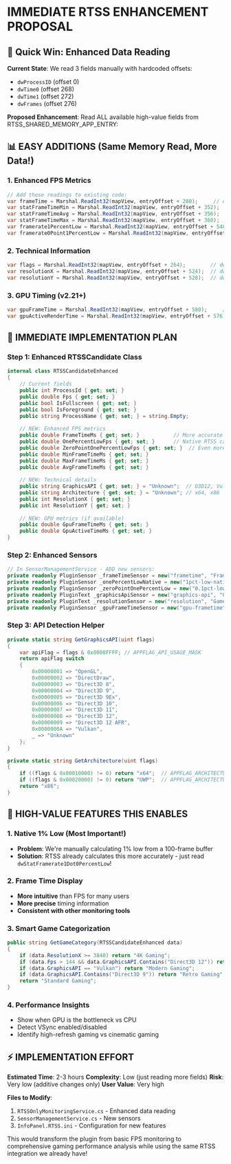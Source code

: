 # IMMEDIATE RTSS ENHANCEMENT PROPOSAL

## 🎯 Quick Win: Enhanced Data Reading

**Current State**: We read 3 fields manually with hardcoded offsets:
- `dwProcessID` (offset 0)
- `dwTime0` (offset 268) 
- `dwTime1` (offset 272)
- `dwFrames` (offset 276)

**Proposed Enhancement**: Read ALL available high-value fields from RTSS_SHARED_MEMORY_APP_ENTRY:

## 📊 EASY ADDITIONS (Same Memory Read, More Data!)

### 1. Enhanced FPS Metrics
```csharp
// Add these readings to existing code:
var frameTime = Marshal.ReadInt32(mapView, entryOffset + 280);     // dwFrameTime (microseconds)
var statFrameTimeMin = Marshal.ReadInt32(mapView, entryOffset + 352);  // dwStatFrameTimeMin
var statFrameTimeAvg = Marshal.ReadInt32(mapView, entryOffset + 356);  // dwStatFrameTimeAvg  
var statFrameTimeMax = Marshal.ReadInt32(mapView, entryOffset + 360);  // dwStatFrameTimeMax
var framerate1PercentLow = Marshal.ReadInt32(mapView, entryOffset + 540); // dwStatFramerate1Dot0PercentLow
var framerate0Point1PercentLow = Marshal.ReadInt32(mapView, entryOffset + 544); // dwStatFramerate0Dot1PercentLow
```

### 2. Technical Information  
```csharp
var flags = Marshal.ReadInt32(mapView, entryOffset + 264);        // dwFlags (API detection)
var resolutionX = Marshal.ReadInt32(mapView, entryOffset + 524);  // dwResolutionX
var resolutionY = Marshal.ReadInt32(mapView, entryOffset + 528);  // dwResolutionY
```

### 3. GPU Timing (v2.21+)
```csharp
var gpuFrameTime = Marshal.ReadInt32(mapView, entryOffset + 580);     // dwGpuFrameTime
var gpuActiveRenderTime = Marshal.ReadInt32(mapView, entryOffset + 576); // dwGpuActiveRenderTime
```

## 🚀 IMMEDIATE IMPLEMENTATION PLAN

### Step 1: Enhanced RTSSCandidate Class
```csharp
internal class RTSSCandidateEnhanced
{
    // Current fields
    public int ProcessId { get; set; }
    public double Fps { get; set; }
    public bool IsFullscreen { get; set; }
    public bool IsForeground { get; set; }
    public string ProcessName { get; set; } = string.Empty;
    
    // NEW: Enhanced FPS metrics  
    public double FrameTimeMs { get; set; }           // More accurate than 1000/FPS
    public double OnePercentLowFps { get; set; }      // Native RTSS calculation
    public double ZeroPointOnePercentLowFps { get; set; }  // Even more precise
    public double MinFrameTimeMs { get; set; }
    public double MaxFrameTimeMs { get; set; }
    public double AvgFrameTimeMs { get; set; }
    
    // NEW: Technical details
    public string GraphicsAPI { get; set; } = "Unknown";  // D3D12, Vulkan, etc.
    public string Architecture { get; set; } = "Unknown"; // x64, x86
    public int ResolutionX { get; set; }
    public int ResolutionY { get; set; }
    
    // NEW: GPU metrics (if available)
    public double GpuFrameTimeMs { get; set; }
    public double GpuActiveTimeMs { get; set; }
}
```

### Step 2: Enhanced Sensors
```csharp
// In SensorManagementService - ADD new sensors:
private readonly PluginSensor _frameTimeSensor = new("frametime", "Frame Time", 0, "ms");
private readonly PluginSensor _onePercentLowNative = new("1pct-low-native", "1% Low (RTSS)", 0, "FPS");
private readonly PluginSensor _zeroPointOnePercentLow = new("0.1pct-low", "0.1% Low", 0, "FPS");
private readonly PluginText _graphicsApiSensor = new("graphics-api", "Graphics API", "Unknown");
private readonly PluginText _resolutionSensor = new("resolution", "Game Resolution", "Unknown");
private readonly PluginSensor _gpuFrameTimeSensor = new("gpu-frametime", "GPU Frame Time", 0, "ms");
```

### Step 3: API Detection Helper
```csharp
private static string GetGraphicsAPI(uint flags)
{
    var apiFlag = flags & 0x0000FFFF; // APPFLAG_API_USAGE_MASK
    return apiFlag switch
    {
        0x00000001 => "OpenGL",
        0x00000002 => "DirectDraw", 
        0x00000003 => "Direct3D 8",
        0x00000004 => "Direct3D 9",
        0x00000005 => "Direct3D 9Ex",
        0x00000006 => "Direct3D 10",
        0x00000007 => "Direct3D 11", 
        0x00000008 => "Direct3D 12",
        0x00000009 => "Direct3D 12 AFR",
        0x0000000A => "Vulkan",
        _ => "Unknown"
    };
}

private static string GetArchitecture(uint flags)
{
    if ((flags & 0x00010000) != 0) return "x64";  // APPFLAG_ARCHITECTURE_X64
    if ((flags & 0x00020000) != 0) return "UWP";  // APPFLAG_ARCHITECTURE_UWP  
    return "x86";
}
```

## 💎 HIGH-VALUE FEATURES THIS ENABLES

### 1. **Native 1% Low** (Most Important!)
- **Problem**: We're manually calculating 1% low from a 100-frame buffer
- **Solution**: RTSS already calculates this more accurately - just read `dwStatFramerate1Dot0PercentLow`!

### 2. **Frame Time Display**
- **More intuitive** than FPS for many users
- **More precise** timing information
- **Consistent with other monitoring tools**

### 3. **Smart Game Categorization**  
```csharp
public string GetGameCategory(RTSSCandidateEnhanced data)
{
    if (data.ResolutionX >= 3840) return "4K Gaming";
    if (data.Fps > 144 && data.GraphicsAPI.Contains("Direct3D 12")) return "Competitive Gaming"; 
    if (data.GraphicsAPI == "Vulkan") return "Modern Gaming";
    if (data.GraphicsAPI.Contains("Direct3D 9")) return "Retro Gaming";
    return "Standard Gaming";
}
```

### 4. **Performance Insights**
- Show when GPU is the bottleneck vs CPU
- Detect VSync enabled/disabled
- Identify high-refresh gaming vs cinematic gaming

## ⚡ IMPLEMENTATION EFFORT

**Estimated Time**: 2-3 hours
**Complexity**: Low (just reading more fields)
**Risk**: Very low (additive changes only)
**User Value**: Very high

**Files to Modify**:
1. `RTSSOnlyMonitoringService.cs` - Enhanced data reading
2. `SensorManagementService.cs` - New sensors
3. `InfoPanel.RTSS.ini` - Configuration for new features

This would transform the plugin from basic FPS monitoring to comprehensive gaming performance analysis while using the same RTSS integration we already have!